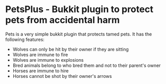 # PetsPlus - Bukkit plugin to protect pets from accidental harm

Pets is a very simple bukkit plugin that protects tamed pets.  It has the following features:

* Wolves can only be hit by their owner if they are sitting
* Wolves are immune to fire
* Wolves are immune to explosions
* Bred animals belong to who bred them and not to their parent's owner
* Horses are immune to hire
* Horses cannot be shot by their owner's arrows
